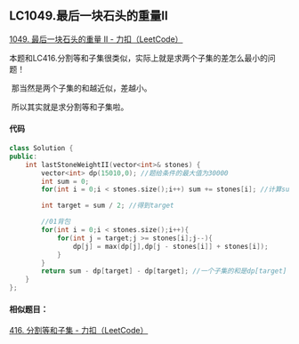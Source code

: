## LC1049.最后一块石头的重量Ⅱ

[1049. 最后一块石头的重量 II - 力扣（LeetCode）](https://leetcode.cn/problems/last-stone-weight-ii/)

本题和LC416.分割等和子集很类似，实际上就是求两个子集的差怎么最小的问题！

​			那当然是两个子集的和越近似，差越小。

​			所以其实就是求分割等和子集啦。

#### 代码

```c++
class Solution {
public:
    int lastStoneWeightII(vector<int>& stones) {
        vector<int> dp(15010,0); //题给条件的最大值为30000
        int sum = 0;
        for(int i = 0;i < stones.size();i++) sum += stones[i]; //计算sum

        int target = sum / 2; //得到target

        //01背包
        for(int i = 0;i < stones.size();i++){
            for(int j = target;j >= stones[i];j--){
                dp[j] = max(dp[j],dp[j - stones[i]] + stones[i]);
            }
        }
        return sum - dp[target] - dp[target]; //一个子集的和是dp[target] ,另一个是sum - dp[target], 因为target = sum / 2 ,是向下取整，所以sum - dp[target] >= dp[target]
    }
};
```





#### 相似题目：

[416. 分割等和子集 - 力扣（LeetCode）](https://leetcode.cn/problems/partition-equal-subset-sum/)